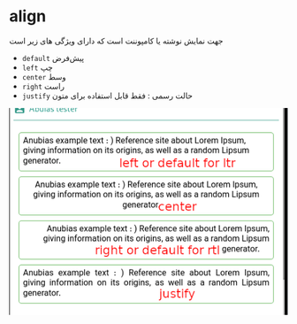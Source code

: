 # align

جهت نمایش نوشته یا کامپوننت است که دارای ویژگی های زیر است

- `default` پیش‌فرض
- `left` چپ
- `center` وسط
- `right` راست
- `justify` حالت رسمی : فقط قابل استفاده برای متون


![alt text](/assets/images/properties/align.png)